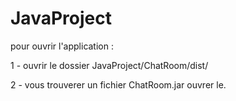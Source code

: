 # JavaProject

pour ouvrir l'application :

  1 -  ouvrir le dossier JavaProject/ChatRoom/dist/
  
  2 - vous trouverer un fichier ChatRoom.jar ouvrer le.
